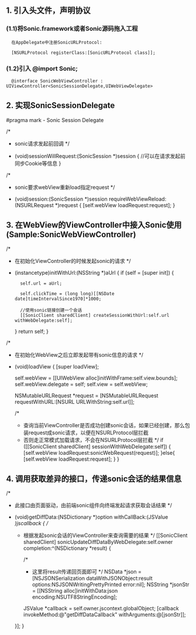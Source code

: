 

## 1. 引入头文件，声明协议

### (1.1)将Sonic.framework或者Sonic源码拖入工程

      在AppDelegate中注册SonicURLProtocol:

      [NSURLProtocol registerClass:[SonicURLProtocol class]];

### (1.2)引入 @import Sonic;

      @interface SonicWebViewController : UIViewController<SonicSessionDelegate,UIWebViewDelegate>


## 2. 实现SonicSessionDelegate

#pragma mark - Sonic Session Delegate

/*
 * sonic请求发起前回调
 */
- (void)sessionWillRequest:(SonicSession *)session
{
    //可以在请求发起前同步Cookie等信息
}

/*
 * sonic要求webView重新load指定request
 */
- (void)session:(SonicSession *)session requireWebViewReload:(NSURLRequest *)request
{
    [self.webView loadRequest:request];
}

## 3. 在WebView的ViewController中接入Sonic使用 (Sample:SonicWebViewController)

/*
 * 在初始化ViewController的时候发起sonic的请求
 */
- (instancetype)initWithUrl:(NSString *)aUrl
{
    if (self = [super init]) {
        
        self.url = aUrl;
        
        self.clickTime = (long long)[[NSDate date]timeIntervalSince1970]*1000; 

        //使用sonic链接创建一个会话
        [[SonicClient sharedClient] createSessionWithUrl:self.url withWebDelegate:self];
    }
    return self;
}

/*
 * 在初始化WebView之后立即发起带有sonic信息的请求
 */
- (void)loadView
{
    [super loadView];
    
    self.webView = [[UIWebView alloc]initWithFrame:self.view.bounds];
    self.webView.delegate = self;
    self.view = self.webView;
    
    NSMutableURLRequest *request = [NSMutableURLRequest requestWithURL:[NSURL URLWithString:self.url]];
    
    /*
     * 查询当前ViewController是否成功创建sonic会话，如果已经创建，那么包装request成sonic请求，以便在NSURLProtocol层拦截
     * 否则走正常模式加载请求，不会在NSURLProtocol层拦截
     */
    if ([[SonicClient sharedClient] sessionWithWebDelegate:self]) {
        [self.webView loadRequest:sonicWebRequest(request)];
    }else{
        [self.webView loadRequest:request];
    }
}

## 4. 调用获取差异的接口，传递sonic会话的结果信息

/*
 * 此接口由页面驱动，由前端sonic组件向终端发起请求获取会话结果
 */
- (void)getDiffData:(NSDictionary *)option withCallBack:(JSValue *)jscallback
{
	/*
	 * 根据发起sonic会话的ViewController来查询需要的结果
	 */
    [[SonicClient sharedClient] sonicUpdateDiffDataByWebDelegate:self.owner completion:^(NSDictionary *result) {
       
        /*
         * 这里将result传递回页面即可
         */
        NSData *json = [NSJSONSerialization dataWithJSONObject:result options:NSJSONWritingPrettyPrinted error:nil];
        NSString *jsonStr = [[NSString alloc]initWithData:json encoding:NSUTF8StringEncoding];
        
        JSValue *callback = self.owner.jscontext.globalObject;
        [callback invokeMethod:@"getDiffDataCallback" withArguments:@[jsonStr]];
        
    }];
}
